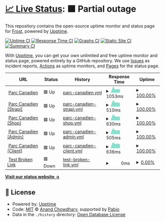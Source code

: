 # [📈 Live Status](https://Frost-on-Web.github.io/upptime-web-monitor): <!--live status--> **🟧 Partial outage**

This repository contains the open-source uptime monitor and status page for [Frost](https://Frost-on-Web.github.io/upptime-web-monitor), powered by [Upptime](https://github.com/upptime/upptime).

[![Uptime CI](https://github.com/Frost-on-Web/upptime-web-monitor/workflows/Uptime%20CI/badge.svg)](https://github.com/Frost-on-Web/upptime-web-monitor/actions?query=workflow%3A%22Uptime+CI%22)
[![Response Time CI](https://github.com/Frost-on-Web/upptime-web-monitor/workflows/Response%20Time%20CI/badge.svg)](https://github.com/Frost-on-Web/upptime-web-monitor/actions?query=workflow%3A%22Response+Time+CI%22)
[![Graphs CI](https://github.com/Frost-on-Web/upptime-web-monitor/workflows/Graphs%20CI/badge.svg)](https://github.com/Frost-on-Web/upptime-web-monitor/actions?query=workflow%3A%22Graphs+CI%22)
[![Static Site CI](https://github.com/Frost-on-Web/upptime-web-monitor/workflows/Static%20Site%20CI/badge.svg)](https://github.com/Frost-on-Web/upptime-web-monitor/actions?query=workflow%3A%22Static+Site+CI%22)
[![Summary CI](https://github.com/Frost-on-Web/upptime-web-monitor/workflows/Summary%20CI/badge.svg)](https://github.com/Frost-on-Web/upptime-web-monitor/actions?query=workflow%3A%22Summary+CI%22)

With [Upptime](https://upptime.js.org), you can get your own unlimited and free uptime monitor and status page, powered entirely by a GitHub repository. We use [Issues](https://github.com/Frost-on-Web/upptime-web-monitor/issues) as incident reports, [Actions](https://github.com/Frost-on-Web/upptime-web-monitor/actions) as uptime monitors, and [Pages](https://Frost-on-Web.github.io/upptime-web-monitor) for the status page.

<!--start: status pages-->
<!-- This summary is generated by Upptime (https://github.com/upptime/upptime) -->
<!-- Do not edit this manually, your changes will be overwritten -->
<!-- prettier-ignore -->
| URL | Status | History | Response Time | Uptime |
| --- | ------ | ------- | ------------- | ------ |
| <img alt="" src="https://icons.duckduckgo.com/ip3/www.parccanadien.com.ico" height="13"> [Parc Canadien](https://www.parccanadien.com) | 🟩 Up | [parc-canadien.yml](https://github.com/Frost-on-Web/upptime-web-monitor/commits/HEAD/history/parc-canadien.yml) | <details><summary><img alt="Response time graph" src="./graphs/parc-canadien/response-time-week.png" height="20"> 1053ms</summary><br><a href="https://Frost-on-Web.github.io/upptime-web-monitor/history/parc-canadien"><img alt="Response time 991" src="https://img.shields.io/endpoint?url=https%3A%2F%2Fraw.githubusercontent.com%2FFrost-on-Web%2Fupptime-web-monitor%2FHEAD%2Fapi%2Fparc-canadien%2Fresponse-time.json"></a><br><a href="https://Frost-on-Web.github.io/upptime-web-monitor/history/parc-canadien"><img alt="24-hour response time 1433" src="https://img.shields.io/endpoint?url=https%3A%2F%2Fraw.githubusercontent.com%2FFrost-on-Web%2Fupptime-web-monitor%2FHEAD%2Fapi%2Fparc-canadien%2Fresponse-time-day.json"></a><br><a href="https://Frost-on-Web.github.io/upptime-web-monitor/history/parc-canadien"><img alt="7-day response time 1053" src="https://img.shields.io/endpoint?url=https%3A%2F%2Fraw.githubusercontent.com%2FFrost-on-Web%2Fupptime-web-monitor%2FHEAD%2Fapi%2Fparc-canadien%2Fresponse-time-week.json"></a><br><a href="https://Frost-on-Web.github.io/upptime-web-monitor/history/parc-canadien"><img alt="30-day response time 960" src="https://img.shields.io/endpoint?url=https%3A%2F%2Fraw.githubusercontent.com%2FFrost-on-Web%2Fupptime-web-monitor%2FHEAD%2Fapi%2Fparc-canadien%2Fresponse-time-month.json"></a><br><a href="https://Frost-on-Web.github.io/upptime-web-monitor/history/parc-canadien"><img alt="1-year response time 991" src="https://img.shields.io/endpoint?url=https%3A%2F%2Fraw.githubusercontent.com%2FFrost-on-Web%2Fupptime-web-monitor%2FHEAD%2Fapi%2Fparc-canadien%2Fresponse-time-year.json"></a></details> | <details><summary><a href="https://Frost-on-Web.github.io/upptime-web-monitor/history/parc-canadien">100.00%</a></summary><a href="https://Frost-on-Web.github.io/upptime-web-monitor/history/parc-canadien"><img alt="All-time uptime 100.00%" src="https://img.shields.io/endpoint?url=https%3A%2F%2Fraw.githubusercontent.com%2FFrost-on-Web%2Fupptime-web-monitor%2FHEAD%2Fapi%2Fparc-canadien%2Fuptime.json"></a><br><a href="https://Frost-on-Web.github.io/upptime-web-monitor/history/parc-canadien"><img alt="24-hour uptime 100.00%" src="https://img.shields.io/endpoint?url=https%3A%2F%2Fraw.githubusercontent.com%2FFrost-on-Web%2Fupptime-web-monitor%2FHEAD%2Fapi%2Fparc-canadien%2Fuptime-day.json"></a><br><a href="https://Frost-on-Web.github.io/upptime-web-monitor/history/parc-canadien"><img alt="7-day uptime 100.00%" src="https://img.shields.io/endpoint?url=https%3A%2F%2Fraw.githubusercontent.com%2FFrost-on-Web%2Fupptime-web-monitor%2FHEAD%2Fapi%2Fparc-canadien%2Fuptime-week.json"></a><br><a href="https://Frost-on-Web.github.io/upptime-web-monitor/history/parc-canadien"><img alt="30-day uptime 100.00%" src="https://img.shields.io/endpoint?url=https%3A%2F%2Fraw.githubusercontent.com%2FFrost-on-Web%2Fupptime-web-monitor%2FHEAD%2Fapi%2Fparc-canadien%2Fuptime-month.json"></a><br><a href="https://Frost-on-Web.github.io/upptime-web-monitor/history/parc-canadien"><img alt="1-year uptime 100.00%" src="https://img.shields.io/endpoint?url=https%3A%2F%2Fraw.githubusercontent.com%2FFrost-on-Web%2Fupptime-web-monitor%2FHEAD%2Fapi%2Fparc-canadien%2Fuptime-year.json"></a></details>
| <img alt="" src="https://icons.duckduckgo.com/ip3/strapi.parccanadien.com.ico" height="13"> [Parc Canadien [Strapi]](https://strapi.parccanadien.com) | 🟩 Up | [parc-canadien-strapi.yml](https://github.com/Frost-on-Web/upptime-web-monitor/commits/HEAD/history/parc-canadien-strapi.yml) | <details><summary><img alt="Response time graph" src="./graphs/parc-canadien-strapi/response-time-week.png" height="20"> 510ms</summary><br><a href="https://Frost-on-Web.github.io/upptime-web-monitor/history/parc-canadien-strapi"><img alt="Response time 513" src="https://img.shields.io/endpoint?url=https%3A%2F%2Fraw.githubusercontent.com%2FFrost-on-Web%2Fupptime-web-monitor%2FHEAD%2Fapi%2Fparc-canadien-strapi%2Fresponse-time.json"></a><br><a href="https://Frost-on-Web.github.io/upptime-web-monitor/history/parc-canadien-strapi"><img alt="24-hour response time 675" src="https://img.shields.io/endpoint?url=https%3A%2F%2Fraw.githubusercontent.com%2FFrost-on-Web%2Fupptime-web-monitor%2FHEAD%2Fapi%2Fparc-canadien-strapi%2Fresponse-time-day.json"></a><br><a href="https://Frost-on-Web.github.io/upptime-web-monitor/history/parc-canadien-strapi"><img alt="7-day response time 510" src="https://img.shields.io/endpoint?url=https%3A%2F%2Fraw.githubusercontent.com%2FFrost-on-Web%2Fupptime-web-monitor%2FHEAD%2Fapi%2Fparc-canadien-strapi%2Fresponse-time-week.json"></a><br><a href="https://Frost-on-Web.github.io/upptime-web-monitor/history/parc-canadien-strapi"><img alt="30-day response time 492" src="https://img.shields.io/endpoint?url=https%3A%2F%2Fraw.githubusercontent.com%2FFrost-on-Web%2Fupptime-web-monitor%2FHEAD%2Fapi%2Fparc-canadien-strapi%2Fresponse-time-month.json"></a><br><a href="https://Frost-on-Web.github.io/upptime-web-monitor/history/parc-canadien-strapi"><img alt="1-year response time 513" src="https://img.shields.io/endpoint?url=https%3A%2F%2Fraw.githubusercontent.com%2FFrost-on-Web%2Fupptime-web-monitor%2FHEAD%2Fapi%2Fparc-canadien-strapi%2Fresponse-time-year.json"></a></details> | <details><summary><a href="https://Frost-on-Web.github.io/upptime-web-monitor/history/parc-canadien-strapi">100.00%</a></summary><a href="https://Frost-on-Web.github.io/upptime-web-monitor/history/parc-canadien-strapi"><img alt="All-time uptime 100.00%" src="https://img.shields.io/endpoint?url=https%3A%2F%2Fraw.githubusercontent.com%2FFrost-on-Web%2Fupptime-web-monitor%2FHEAD%2Fapi%2Fparc-canadien-strapi%2Fuptime.json"></a><br><a href="https://Frost-on-Web.github.io/upptime-web-monitor/history/parc-canadien-strapi"><img alt="24-hour uptime 100.00%" src="https://img.shields.io/endpoint?url=https%3A%2F%2Fraw.githubusercontent.com%2FFrost-on-Web%2Fupptime-web-monitor%2FHEAD%2Fapi%2Fparc-canadien-strapi%2Fuptime-day.json"></a><br><a href="https://Frost-on-Web.github.io/upptime-web-monitor/history/parc-canadien-strapi"><img alt="7-day uptime 100.00%" src="https://img.shields.io/endpoint?url=https%3A%2F%2Fraw.githubusercontent.com%2FFrost-on-Web%2Fupptime-web-monitor%2FHEAD%2Fapi%2Fparc-canadien-strapi%2Fuptime-week.json"></a><br><a href="https://Frost-on-Web.github.io/upptime-web-monitor/history/parc-canadien-strapi"><img alt="30-day uptime 100.00%" src="https://img.shields.io/endpoint?url=https%3A%2F%2Fraw.githubusercontent.com%2FFrost-on-Web%2Fupptime-web-monitor%2FHEAD%2Fapi%2Fparc-canadien-strapi%2Fuptime-month.json"></a><br><a href="https://Frost-on-Web.github.io/upptime-web-monitor/history/parc-canadien-strapi"><img alt="1-year uptime 100.00%" src="https://img.shields.io/endpoint?url=https%3A%2F%2Fraw.githubusercontent.com%2FFrost-on-Web%2Fupptime-web-monitor%2FHEAD%2Fapi%2Fparc-canadien-strapi%2Fuptime-year.json"></a></details>
| <img alt="" src="https://icons.duckduckgo.com/ip3/shop.parccanadien.com.ico" height="13"> [Parc Canadien [Shop]](https://shop.parccanadien.com) | 🟩 Up | [parc-canadien-shop.yml](https://github.com/Frost-on-Web/upptime-web-monitor/commits/HEAD/history/parc-canadien-shop.yml) | <details><summary><img alt="Response time graph" src="./graphs/parc-canadien-shop/response-time-week.png" height="20"> 630ms</summary><br><a href="https://Frost-on-Web.github.io/upptime-web-monitor/history/parc-canadien-shop"><img alt="Response time 630" src="https://img.shields.io/endpoint?url=https%3A%2F%2Fraw.githubusercontent.com%2FFrost-on-Web%2Fupptime-web-monitor%2FHEAD%2Fapi%2Fparc-canadien-shop%2Fresponse-time.json"></a><br><a href="https://Frost-on-Web.github.io/upptime-web-monitor/history/parc-canadien-shop"><img alt="24-hour response time 787" src="https://img.shields.io/endpoint?url=https%3A%2F%2Fraw.githubusercontent.com%2FFrost-on-Web%2Fupptime-web-monitor%2FHEAD%2Fapi%2Fparc-canadien-shop%2Fresponse-time-day.json"></a><br><a href="https://Frost-on-Web.github.io/upptime-web-monitor/history/parc-canadien-shop"><img alt="7-day response time 630" src="https://img.shields.io/endpoint?url=https%3A%2F%2Fraw.githubusercontent.com%2FFrost-on-Web%2Fupptime-web-monitor%2FHEAD%2Fapi%2Fparc-canadien-shop%2Fresponse-time-week.json"></a><br><a href="https://Frost-on-Web.github.io/upptime-web-monitor/history/parc-canadien-shop"><img alt="30-day response time 612" src="https://img.shields.io/endpoint?url=https%3A%2F%2Fraw.githubusercontent.com%2FFrost-on-Web%2Fupptime-web-monitor%2FHEAD%2Fapi%2Fparc-canadien-shop%2Fresponse-time-month.json"></a><br><a href="https://Frost-on-Web.github.io/upptime-web-monitor/history/parc-canadien-shop"><img alt="1-year response time 630" src="https://img.shields.io/endpoint?url=https%3A%2F%2Fraw.githubusercontent.com%2FFrost-on-Web%2Fupptime-web-monitor%2FHEAD%2Fapi%2Fparc-canadien-shop%2Fresponse-time-year.json"></a></details> | <details><summary><a href="https://Frost-on-Web.github.io/upptime-web-monitor/history/parc-canadien-shop">100.00%</a></summary><a href="https://Frost-on-Web.github.io/upptime-web-monitor/history/parc-canadien-shop"><img alt="All-time uptime 100.00%" src="https://img.shields.io/endpoint?url=https%3A%2F%2Fraw.githubusercontent.com%2FFrost-on-Web%2Fupptime-web-monitor%2FHEAD%2Fapi%2Fparc-canadien-shop%2Fuptime.json"></a><br><a href="https://Frost-on-Web.github.io/upptime-web-monitor/history/parc-canadien-shop"><img alt="24-hour uptime 100.00%" src="https://img.shields.io/endpoint?url=https%3A%2F%2Fraw.githubusercontent.com%2FFrost-on-Web%2Fupptime-web-monitor%2FHEAD%2Fapi%2Fparc-canadien-shop%2Fuptime-day.json"></a><br><a href="https://Frost-on-Web.github.io/upptime-web-monitor/history/parc-canadien-shop"><img alt="7-day uptime 100.00%" src="https://img.shields.io/endpoint?url=https%3A%2F%2Fraw.githubusercontent.com%2FFrost-on-Web%2Fupptime-web-monitor%2FHEAD%2Fapi%2Fparc-canadien-shop%2Fuptime-week.json"></a><br><a href="https://Frost-on-Web.github.io/upptime-web-monitor/history/parc-canadien-shop"><img alt="30-day uptime 100.00%" src="https://img.shields.io/endpoint?url=https%3A%2F%2Fraw.githubusercontent.com%2FFrost-on-Web%2Fupptime-web-monitor%2FHEAD%2Fapi%2Fparc-canadien-shop%2Fuptime-month.json"></a><br><a href="https://Frost-on-Web.github.io/upptime-web-monitor/history/parc-canadien-shop"><img alt="1-year uptime 100.00%" src="https://img.shields.io/endpoint?url=https%3A%2F%2Fraw.githubusercontent.com%2FFrost-on-Web%2Fupptime-web-monitor%2FHEAD%2Fapi%2Fparc-canadien-shop%2Fuptime-year.json"></a></details>
| <img alt="" src="https://icons.duckduckgo.com/ip3/admin.parccanadien.com.ico" height="13"> [Parc Canadien [Admin]](https://admin.parccanadien.com/api/echo) | 🟩 Up | [parc-canadien-admin.yml](https://github.com/Frost-on-Web/upptime-web-monitor/commits/HEAD/history/parc-canadien-admin.yml) | <details><summary><img alt="Response time graph" src="./graphs/parc-canadien-admin/response-time-week.png" height="20"> 505ms</summary><br><a href="https://Frost-on-Web.github.io/upptime-web-monitor/history/parc-canadien-admin"><img alt="Response time 493" src="https://img.shields.io/endpoint?url=https%3A%2F%2Fraw.githubusercontent.com%2FFrost-on-Web%2Fupptime-web-monitor%2FHEAD%2Fapi%2Fparc-canadien-admin%2Fresponse-time.json"></a><br><a href="https://Frost-on-Web.github.io/upptime-web-monitor/history/parc-canadien-admin"><img alt="24-hour response time 694" src="https://img.shields.io/endpoint?url=https%3A%2F%2Fraw.githubusercontent.com%2FFrost-on-Web%2Fupptime-web-monitor%2FHEAD%2Fapi%2Fparc-canadien-admin%2Fresponse-time-day.json"></a><br><a href="https://Frost-on-Web.github.io/upptime-web-monitor/history/parc-canadien-admin"><img alt="7-day response time 505" src="https://img.shields.io/endpoint?url=https%3A%2F%2Fraw.githubusercontent.com%2FFrost-on-Web%2Fupptime-web-monitor%2FHEAD%2Fapi%2Fparc-canadien-admin%2Fresponse-time-week.json"></a><br><a href="https://Frost-on-Web.github.io/upptime-web-monitor/history/parc-canadien-admin"><img alt="30-day response time 477" src="https://img.shields.io/endpoint?url=https%3A%2F%2Fraw.githubusercontent.com%2FFrost-on-Web%2Fupptime-web-monitor%2FHEAD%2Fapi%2Fparc-canadien-admin%2Fresponse-time-month.json"></a><br><a href="https://Frost-on-Web.github.io/upptime-web-monitor/history/parc-canadien-admin"><img alt="1-year response time 493" src="https://img.shields.io/endpoint?url=https%3A%2F%2Fraw.githubusercontent.com%2FFrost-on-Web%2Fupptime-web-monitor%2FHEAD%2Fapi%2Fparc-canadien-admin%2Fresponse-time-year.json"></a></details> | <details><summary><a href="https://Frost-on-Web.github.io/upptime-web-monitor/history/parc-canadien-admin">100.00%</a></summary><a href="https://Frost-on-Web.github.io/upptime-web-monitor/history/parc-canadien-admin"><img alt="All-time uptime 99.88%" src="https://img.shields.io/endpoint?url=https%3A%2F%2Fraw.githubusercontent.com%2FFrost-on-Web%2Fupptime-web-monitor%2FHEAD%2Fapi%2Fparc-canadien-admin%2Fuptime.json"></a><br><a href="https://Frost-on-Web.github.io/upptime-web-monitor/history/parc-canadien-admin"><img alt="24-hour uptime 100.00%" src="https://img.shields.io/endpoint?url=https%3A%2F%2Fraw.githubusercontent.com%2FFrost-on-Web%2Fupptime-web-monitor%2FHEAD%2Fapi%2Fparc-canadien-admin%2Fuptime-day.json"></a><br><a href="https://Frost-on-Web.github.io/upptime-web-monitor/history/parc-canadien-admin"><img alt="7-day uptime 100.00%" src="https://img.shields.io/endpoint?url=https%3A%2F%2Fraw.githubusercontent.com%2FFrost-on-Web%2Fupptime-web-monitor%2FHEAD%2Fapi%2Fparc-canadien-admin%2Fuptime-week.json"></a><br><a href="https://Frost-on-Web.github.io/upptime-web-monitor/history/parc-canadien-admin"><img alt="30-day uptime 100.00%" src="https://img.shields.io/endpoint?url=https%3A%2F%2Fraw.githubusercontent.com%2FFrost-on-Web%2Fupptime-web-monitor%2FHEAD%2Fapi%2Fparc-canadien-admin%2Fuptime-month.json"></a><br><a href="https://Frost-on-Web.github.io/upptime-web-monitor/history/parc-canadien-admin"><img alt="1-year uptime 99.88%" src="https://img.shields.io/endpoint?url=https%3A%2F%2Fraw.githubusercontent.com%2FFrost-on-Web%2Fupptime-web-monitor%2FHEAD%2Fapi%2Fparc-canadien-admin%2Fuptime-year.json"></a></details>
| <img alt="" src="https://icons.duckduckgo.com/ip3/client.parccanadien.com.ico" height="13"> [Parc Canadien [Client]](https://client.parccanadien.com) | 🟩 Up | [parc-canadien-client.yml](https://github.com/Frost-on-Web/upptime-web-monitor/commits/HEAD/history/parc-canadien-client.yml) | <details><summary><img alt="Response time graph" src="./graphs/parc-canadien-client/response-time-week.png" height="20"> 636ms</summary><br><a href="https://Frost-on-Web.github.io/upptime-web-monitor/history/parc-canadien-client"><img alt="Response time 618" src="https://img.shields.io/endpoint?url=https%3A%2F%2Fraw.githubusercontent.com%2FFrost-on-Web%2Fupptime-web-monitor%2FHEAD%2Fapi%2Fparc-canadien-client%2Fresponse-time.json"></a><br><a href="https://Frost-on-Web.github.io/upptime-web-monitor/history/parc-canadien-client"><img alt="24-hour response time 919" src="https://img.shields.io/endpoint?url=https%3A%2F%2Fraw.githubusercontent.com%2FFrost-on-Web%2Fupptime-web-monitor%2FHEAD%2Fapi%2Fparc-canadien-client%2Fresponse-time-day.json"></a><br><a href="https://Frost-on-Web.github.io/upptime-web-monitor/history/parc-canadien-client"><img alt="7-day response time 636" src="https://img.shields.io/endpoint?url=https%3A%2F%2Fraw.githubusercontent.com%2FFrost-on-Web%2Fupptime-web-monitor%2FHEAD%2Fapi%2Fparc-canadien-client%2Fresponse-time-week.json"></a><br><a href="https://Frost-on-Web.github.io/upptime-web-monitor/history/parc-canadien-client"><img alt="30-day response time 591" src="https://img.shields.io/endpoint?url=https%3A%2F%2Fraw.githubusercontent.com%2FFrost-on-Web%2Fupptime-web-monitor%2FHEAD%2Fapi%2Fparc-canadien-client%2Fresponse-time-month.json"></a><br><a href="https://Frost-on-Web.github.io/upptime-web-monitor/history/parc-canadien-client"><img alt="1-year response time 618" src="https://img.shields.io/endpoint?url=https%3A%2F%2Fraw.githubusercontent.com%2FFrost-on-Web%2Fupptime-web-monitor%2FHEAD%2Fapi%2Fparc-canadien-client%2Fresponse-time-year.json"></a></details> | <details><summary><a href="https://Frost-on-Web.github.io/upptime-web-monitor/history/parc-canadien-client">100.00%</a></summary><a href="https://Frost-on-Web.github.io/upptime-web-monitor/history/parc-canadien-client"><img alt="All-time uptime 100.00%" src="https://img.shields.io/endpoint?url=https%3A%2F%2Fraw.githubusercontent.com%2FFrost-on-Web%2Fupptime-web-monitor%2FHEAD%2Fapi%2Fparc-canadien-client%2Fuptime.json"></a><br><a href="https://Frost-on-Web.github.io/upptime-web-monitor/history/parc-canadien-client"><img alt="24-hour uptime 100.00%" src="https://img.shields.io/endpoint?url=https%3A%2F%2Fraw.githubusercontent.com%2FFrost-on-Web%2Fupptime-web-monitor%2FHEAD%2Fapi%2Fparc-canadien-client%2Fuptime-day.json"></a><br><a href="https://Frost-on-Web.github.io/upptime-web-monitor/history/parc-canadien-client"><img alt="7-day uptime 100.00%" src="https://img.shields.io/endpoint?url=https%3A%2F%2Fraw.githubusercontent.com%2FFrost-on-Web%2Fupptime-web-monitor%2FHEAD%2Fapi%2Fparc-canadien-client%2Fuptime-week.json"></a><br><a href="https://Frost-on-Web.github.io/upptime-web-monitor/history/parc-canadien-client"><img alt="30-day uptime 100.00%" src="https://img.shields.io/endpoint?url=https%3A%2F%2Fraw.githubusercontent.com%2FFrost-on-Web%2Fupptime-web-monitor%2FHEAD%2Fapi%2Fparc-canadien-client%2Fuptime-month.json"></a><br><a href="https://Frost-on-Web.github.io/upptime-web-monitor/history/parc-canadien-client"><img alt="1-year uptime 100.00%" src="https://img.shields.io/endpoint?url=https%3A%2F%2Fraw.githubusercontent.com%2FFrost-on-Web%2Fupptime-web-monitor%2FHEAD%2Fapi%2Fparc-canadien-client%2Fuptime-year.json"></a></details>
| <img alt="" src="https://icons.duckduckgo.com/ip3/test.brokenlink.com.ico" height="13"> [Test Broken Link](https://test.brokenlink.com) | 🟥 Down | [test-broken-link.yml](https://github.com/Frost-on-Web/upptime-web-monitor/commits/HEAD/history/test-broken-link.yml) | <details><summary><img alt="Response time graph" src="./graphs/test-broken-link/response-time-week.png" height="20"> 0ms</summary><br><a href="https://Frost-on-Web.github.io/upptime-web-monitor/history/test-broken-link"><img alt="Response time 0" src="https://img.shields.io/endpoint?url=https%3A%2F%2Fraw.githubusercontent.com%2FFrost-on-Web%2Fupptime-web-monitor%2FHEAD%2Fapi%2Ftest-broken-link%2Fresponse-time.json"></a><br><a href="https://Frost-on-Web.github.io/upptime-web-monitor/history/test-broken-link"><img alt="24-hour response time 0" src="https://img.shields.io/endpoint?url=https%3A%2F%2Fraw.githubusercontent.com%2FFrost-on-Web%2Fupptime-web-monitor%2FHEAD%2Fapi%2Ftest-broken-link%2Fresponse-time-day.json"></a><br><a href="https://Frost-on-Web.github.io/upptime-web-monitor/history/test-broken-link"><img alt="7-day response time 0" src="https://img.shields.io/endpoint?url=https%3A%2F%2Fraw.githubusercontent.com%2FFrost-on-Web%2Fupptime-web-monitor%2FHEAD%2Fapi%2Ftest-broken-link%2Fresponse-time-week.json"></a><br><a href="https://Frost-on-Web.github.io/upptime-web-monitor/history/test-broken-link"><img alt="30-day response time 0" src="https://img.shields.io/endpoint?url=https%3A%2F%2Fraw.githubusercontent.com%2FFrost-on-Web%2Fupptime-web-monitor%2FHEAD%2Fapi%2Ftest-broken-link%2Fresponse-time-month.json"></a><br><a href="https://Frost-on-Web.github.io/upptime-web-monitor/history/test-broken-link"><img alt="1-year response time 0" src="https://img.shields.io/endpoint?url=https%3A%2F%2Fraw.githubusercontent.com%2FFrost-on-Web%2Fupptime-web-monitor%2FHEAD%2Fapi%2Ftest-broken-link%2Fresponse-time-year.json"></a></details> | <details><summary><a href="https://Frost-on-Web.github.io/upptime-web-monitor/history/test-broken-link">0.00%</a></summary><a href="https://Frost-on-Web.github.io/upptime-web-monitor/history/test-broken-link"><img alt="All-time uptime 0.00%" src="https://img.shields.io/endpoint?url=https%3A%2F%2Fraw.githubusercontent.com%2FFrost-on-Web%2Fupptime-web-monitor%2FHEAD%2Fapi%2Ftest-broken-link%2Fuptime.json"></a><br><a href="https://Frost-on-Web.github.io/upptime-web-monitor/history/test-broken-link"><img alt="24-hour uptime 0.00%" src="https://img.shields.io/endpoint?url=https%3A%2F%2Fraw.githubusercontent.com%2FFrost-on-Web%2Fupptime-web-monitor%2FHEAD%2Fapi%2Ftest-broken-link%2Fuptime-day.json"></a><br><a href="https://Frost-on-Web.github.io/upptime-web-monitor/history/test-broken-link"><img alt="7-day uptime 0.00%" src="https://img.shields.io/endpoint?url=https%3A%2F%2Fraw.githubusercontent.com%2FFrost-on-Web%2Fupptime-web-monitor%2FHEAD%2Fapi%2Ftest-broken-link%2Fuptime-week.json"></a><br><a href="https://Frost-on-Web.github.io/upptime-web-monitor/history/test-broken-link"><img alt="30-day uptime 0.00%" src="https://img.shields.io/endpoint?url=https%3A%2F%2Fraw.githubusercontent.com%2FFrost-on-Web%2Fupptime-web-monitor%2FHEAD%2Fapi%2Ftest-broken-link%2Fuptime-month.json"></a><br><a href="https://Frost-on-Web.github.io/upptime-web-monitor/history/test-broken-link"><img alt="1-year uptime 0.00%" src="https://img.shields.io/endpoint?url=https%3A%2F%2Fraw.githubusercontent.com%2FFrost-on-Web%2Fupptime-web-monitor%2FHEAD%2Fapi%2Ftest-broken-link%2Fuptime-year.json"></a></details>

<!--end: status pages-->

[**Visit our status website →**](https://Frost-on-Web.github.io/upptime-web-monitor)

## 📄 License

- Powered by: [Upptime](https://github.com/upptime/upptime)
- Code: [MIT](./LICENSE) © [Anand Chowdhary](https://anandchowdhary.com), supported by [Pabio](https://pabio.com)
- Data in the `./history` directory: [Open Database License](https://opendatacommons.org/licenses/odbl/1-0/)
